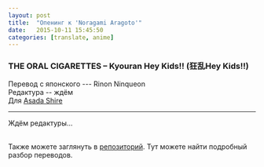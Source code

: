 ```yaml
---
layout: post
title:  "Опенинг к 'Noragami Aragoto'"
date:   2015-10-11 15:45:50
categories: [translate, anime]
---
```

<div class="modal fade" id="myModal" tabindex="-1" role="dialog" aria-labelledby="myModalLabel" aria-hidden="true">
      <div class="modal-dialog">
        <div class="modal-content">
		<center>
          <div class="modal-body">               
          </div>
		</center>
        </div><!-- /.modal-content -->
      </div><!-- /.modal-dialog -->
    </div><!-- /.modal -->

<div class="thumbnails">
</div>

### THE ORAL CIGARETTES &ndash; Kyouran Hey Kids!! (狂乱Hey Kids!!)

Перевод с японского --- Rinon Ninqueon<br>
Редактура -- ждём<br>
Для <a href="http://vk.com/asada_shire">Asada Shire</a><br>
<hr>
Ждём редактуры...<br>
<br><p>Также можете заглянуть в <a href="https://github.com/RinonNinqueon/source/tree/master/translate">репозиторий</a>. Тут можете найти подробный разбор переводов.</p>
<br><br><br><br><br>